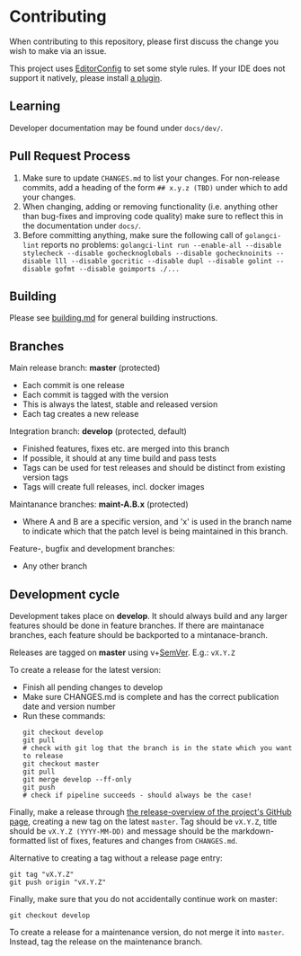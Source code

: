 # Contributing

When contributing to this repository, please first discuss the change you wish to make via an issue.

This project uses [EditorConfig](https://editorconfig.org) to set some style rules. If your IDE does not support it natively, please install [a plugin](https://editorconfig.org/#download).

## Learning

Developer documentation may be found under `docs/dev/`.

## Pull Request Process

1. Make sure to update `CHANGES.md` to list your changes. For non-release commits, add a heading
   of the form `## x.y.z (TBD)` under which to add your changes.
2. When changing, adding or removing functionality (i.e. anything other than bug-fixes and improving
   code quality) make sure to reflect this in the documentation under `docs/`.
3. Before committing anything, make sure the following call of `golangci-lint` reports no problems:
   `golangci-lint run --enable-all --disable stylecheck --disable gochecknoglobals --disable gochecknoinits --disable lll --disable gocritic --disable dupl --disable golint --disable gofmt --disable goimports ./...`

## Building

Please see [building.md](docs/building.md) for general building instructions.

## Branches

Main release branch: **master** (protected)
  - Each commit is one release
  - Each commit is tagged with the version
  - This is always the latest, stable and released version
  - Each tag creates a new release

Integration branch: **develop** (protected, default)
  - Finished features, fixes etc. are merged into this branch
  - If possible, it should at any time build and pass tests
  - Tags can be used for test releases and should be distinct from existing version tags
  - Tags will create full releases, incl. docker images

Maintanance branches: **maint-A.B.x** (protected)
  - Where A and B are a specific version, and 'x' is used in the branch name to indicate which that the patch level is being maintained in this branch.

Feature-, bugfix and development branches:
  - Any other branch

## Development cycle

Development takes place on **develop**. It should always build and any larger features should be done in feature branches.
If there are maintanace branches, each feature should be backported to a mintanace-branch.

Releases are tagged on **master** using v+[SemVer](https://semver.org/). E.g.: `vX.Y.Z`

To create a release for the latest version:
  * Finish all pending changes to develop
  * Make sure CHANGES.md is complete and has the correct publication date and version number
  * Run these commands:
    ```
    git checkout develop
    git pull
    # check with git log that the branch is in the state which you want to release
    git checkout master
    git pull
    git merge develop --ff-only
    git push
    # check if pipeline succeeds - should always be the case!
    ```
Finally, make a release through [the release-overview of the project's GitHub page](https://github.com/setlog/trivrost/releases), creating a new tag on the latest `master`. Tag should be `vX.Y.Z`, title should be `vX.Y.Z (YYYY-MM-DD)` and message should be the markdown-formatted list of fixes, features and changes from `CHANGES.md`.

Alternative to creating a tag without a release page entry:
```
git tag "vX.Y.Z"
git push origin "vX.Y.Z"
```

Finally, make sure that you do not accidentally continue work on master:
```
git checkout develop
```

To create a release for a maintenance version, do not merge it into `master`. Instead, tag the release on the maintenance branch.
